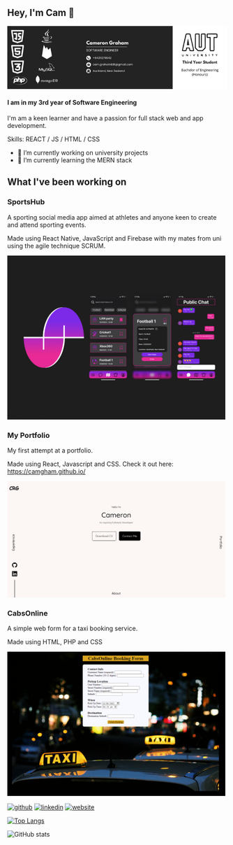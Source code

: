 ## Hey, I'm Cam 👋
![I am in my 3rd year of Software Engineering](https://github.com/CamGham/CamGham/blob/main/githubbanner.png)
#### I am in my 3rd year of Software Engineering


I'm am a keen learner and have a passion for full stack web and app development.

Skills: REACT / JS / HTML / CSS

- 🔭 I’m currently working on university projects 
- 🌱 I’m currently learning the MERN stack 

## What I've been working on
### SportsHub
A sporting social media app aimed at athletes and anyone keen to create and attend sporting events.

Made using React Native, JavaScript and Firebase with my mates from uni using the agile technique SCRUM.

<img src="https://github.com/CamGham/CamGham/blob/main/SportsHub.png" width="500">

### My Portfolio
My first attempt at a portfolio.

Made using React, Javascript and CSS.
Check it out here: https://camgham.github.io/

<img src="https://github.com/CamGham/CamGham/blob/main/Screenshot%202022-08-18%20171816.png" width="500">

### CabsOnline
A simple web form for a taxi booking service.

Made using HTML, PHP and CSS

<img src="https://github.com/CamGham/CamGham/blob/main/CabsOnline.png" width="500">

[<img src='https://cdn.jsdelivr.net/npm/simple-icons@3.0.1/icons/github.svg' alt='github' height='40'>](https://github.com/CamGham)  [<img src='https://cdn.jsdelivr.net/npm/simple-icons@3.0.1/icons/linkedin.svg' alt='linkedin' height='40'>](https://www.linkedin.com/in/cameron-graham-611444241/)  [<img src='https://cdn.jsdelivr.net/npm/simple-icons@3.0.1/icons/icloud.svg' alt='website' height='40'>](https://camgham.github.io/)  

[![Top Langs](https://github-readme-stats.vercel.app/api/top-langs/?username=CamGham)](https://github.com/anuraghazra/github-readme-stats)

![GitHub stats](https://github-readme-stats.vercel.app/api?username=CamGham&show_icons=true)  

